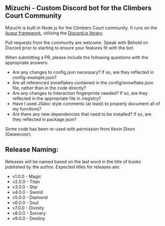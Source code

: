 ## Mizuchi - Custom Discord bot for the Climbers Court Community

Mizuchi is built in Node.js for the Climbers Court community. It runs on the [Augur framework](https://github.com/Gaiwecoor/augurbot), utilizing the [Discord.js library](https://discord.js.org/).

Pull requests from the community are welcome. Speak with Behold on Discord prior to starting to ensure your features fit with the bot.

When submitting a PR, please include the following questions with the appropriate answers:
* Are any changes to config.json necessary? If so, are they reflected in config-example.json?
* Are all referenced snowflakes contained in the config/snowflake.json file, rather than in the code directly?
* Are any changes to Interaction fingerprints needed? If so, are they reflected in the appropriate file in /registry?
* Have I used JSdoc style comments (at least) to properly document all of my functions? 
* Are there any new dependencies that need to be installed? If so, are they reflected in package.json?


Some code has been re-used with permission from Kevin Dixon (Gaiwecoor).

## Release Naming:
Releases will be named based on the last word in the title of books published by the author. Expected titles for releases are:
- v1.0.0 - Magic
- v2.0.0 - Titan
- v3.0.0 - Star
- v4.0.0 - Sword
- v5.0.0 - Diamond
- v6.0.0 - Soul
- v7.0.0 - Divinity
- v8.0.0 - Sorcery
- v9.0.0 - Destiny
